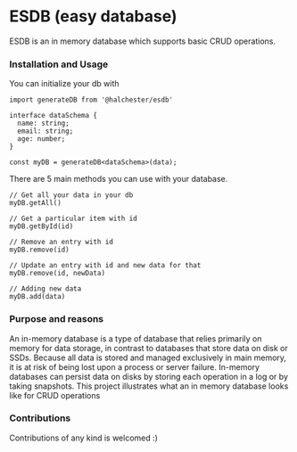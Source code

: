 # ESDB (easy database)

ESDB is an in memory database which supports basic CRUD operations.

### Installation and Usage

You can initialize your db with 

```
import generateDB from '@halchester/esdb'

interface dataSchema {
  name: string;
  email: string;
  age: number;
}

const myDB = generateDB<dataSchema>(data);
```

There are 5 main methods you can use with your database. 

```
// Get all your data in your db
myDB.getAll()

// Get a particular item with id
myDB.getById(id)

// Remove an entry with id 
myDB.remove(id)

// Update an entry with id and new data for that
myDB.remove(id, newData)

// Adding new data
myDB.add(data)
```

### Purpose and reasons

An in-memory database is a type of database that relies primarily on memory for data storage, in contrast to databases that store data on disk or SSDs. Because all data is stored and managed exclusively in main memory, it is at risk of being lost upon a process or server failure. In-memory databases can persist data on disks by storing each operation in a log or by taking snapshots. This project illustrates what an in memory database looks like for CRUD operations

### Contributions

Contributions of any kind is welcomed :)